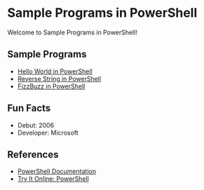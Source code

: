 # Sample Programs in PowerShell

Welcome to Sample Programs in PowerShell!

## Sample Programs

- [Hello World in PowerShell](https://therenegadecoder.com/code/hello-world-in-powershell/)
- [Reverse String in PowerShell](https://github.com/jrg94/sample-programs/issues/226)
- [FizzBuzz in PowerShell](https://github.com/jrg94/sample-programs/issues/312)

## Fun Facts

- Debut: 2006
- Developer: Microsoft

## References

- [PowerShell Documentation](https://docs.microsoft.com/en-us/powershell/)
- [Try It Online: PowerShell](https://tio.run/#powershell)
